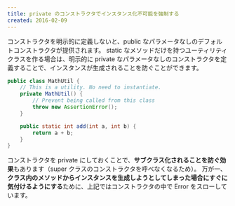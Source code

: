 ```yaml
---
title: private のコンストラクタでインスタンス化不可能を強制する
created: 2016-02-09
---
```


コンストラクタを明示的に定義しないと、public なパラメータなしのデフォルトコンストラクタが提供されます。
static なメソッドだけを持つユーティリティクラスを作る場合は、明示的に private なパラメータなしのコンストラクタを定義することで、インスタンスが生成されることを防ぐことができます。

```java
public class MathUtil {
    // This is a utility. No need to instantiate.
    private MathUtil() {
        // Prevent being called from this class
        throw new AssertionError();
    }

    public static int add(int a, int b) {
        return a + b;
    }
}
```

コンストラクタを private にしておくことで、**サブクラス化されることを防ぐ効果**もあります（super クラスのコンストラクタを呼べなくなるため）。
万が一、**クラス内のメソッドからインスタンスを生成しようとしてしまった場合にすぐに気付けるようにする**ために、上記ではコンストラクタの中で Error をスローしています。

